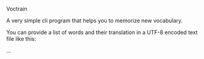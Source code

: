 Voctrain

A very simple cli program that helps you to memorize new vocabulary.

You can provide a list of words and their translation in a UTF-8 encoded text file like this:

<foreign word>
<translation>
<foreign word>
<translation>
...

